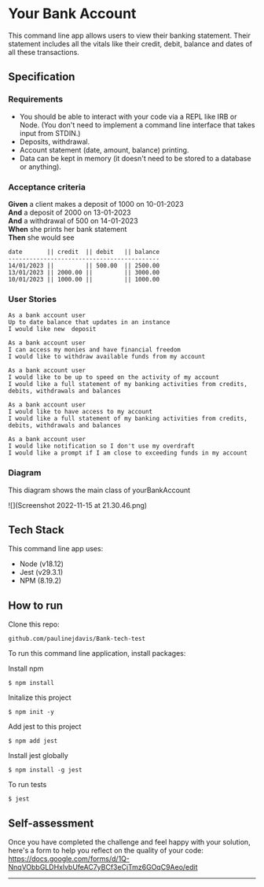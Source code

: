 # Your Bank Account

This command line app allows users to view their banking statement. Their statement includes all the vitals like their credit, debit, balance and dates of all these transactions.

## Specification

### Requirements

* You should be able to interact with your code via a REPL like IRB or Node.  (You don't need to implement a command line interface that takes input from STDIN.)
* Deposits, withdrawal.
* Account statement (date, amount, balance) printing.
* Data can be kept in memory (it doesn't need to be stored to a database or anything).

### Acceptance criteria

**Given** a client makes a deposit of 1000 on 10-01-2023  
**And** a deposit of 2000 on 13-01-2023  
**And** a withdrawal of 500 on 14-01-2023  
**When** she prints her bank statement  
**Then** she would see

```
date       || credit  || debit   || balance
-------------------------------------------
14/01/2023 ||         || 500.00  || 2500.00
13/01/2023 || 2000.00 ||         || 3000.00
10/01/2023 || 1000.00 ||         || 1000.00
```

### User Stories

```
As a bank account user
Up to date balance that updates in an instance
I would like new  deposit
```

```
As a bank account user
I can access my monies and have financial freedom
I would like to withdraw available funds from my account
```

```
As a bank account user
I would like to be up to speed on the activity of my account
I would like a full statement of my banking activities from credits, debits, withdrawals and balances
```
```
As a bank account user
I would like to have access to my account
I would like a full statement of my banking activities from credits, debits, withdrawals and balances
```

```
As a bank account user
I would like notification so I don't use my overdraft
I would like a prompt if I am close to exceeding funds in my account
```



### Diagram

This diagram shows the main class of yourBankAccount

![](Screenshot 2022-11-15 at 21.30.46.png)



## Tech Stack

This command line app uses:

* Node (v18.12)
* Jest (v29.3.1)
* NPM (8.19.2)

## How to run

Clone this repo:

```
github.com/paulinejdavis/Bank-tech-test
```

To run this command line application, install packages:

Install npm
```
$ npm install
```
Initalize this project

```
$ npm init -y
```
Add jest to this project
```
$ npm add jest
```
Install jest globally
```
$ npm install -g jest
```
To run tests
```
$ jest
```

## Self-assessment

Once you have completed the challenge and feel happy with your solution, here's a form to help you reflect on the quality of your code: https://docs.google.com/forms/d/1Q-NnqVObbGLDHxlvbUfeAC7yBCf3eCjTmz6GOqC9Aeo/edit

<!-- BEGIN GENERATED SECTION DO NOT EDIT -->

---


<!-- END GENERATED SECTION DO NOT EDIT -->
